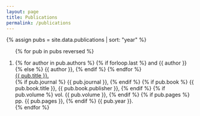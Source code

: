 ```yaml
---
layout: page
title: Publications
permalink: /publications
---
```


{% assign pubs = site.data.publications | sort: "year" %}

<ol class="pub-ul pub-container">

  {% for pub in pubs reversed %}
  <li>
    <span class="author">
      <i class="fa fa-user pub-large"></i>
      {% for author in pub.authors %}
        {% if forloop.last %}
          and {{ author }}
        {% else %}
          {{ author }},
        {% endif %}
      {% endfor %}
    </span><br>
    <i class="fa fa-quote-right pub-large"></i>
    <a href="{{ pub.url }}">
      <span class="title pub-wide">{{ pub.title }}.</span>
    </a>
    <br>
    {% if pub.journal %}
    <span class="journal">{{ pub.journal }},</span>
    {% endif %}
    {% if pub.book %}
    <span class="booktitle">{{ pub.book.title }},</span>
    <span class="publisher">{{ pub.book.publisher }},</span>
    {% endif %}
    {% if pub.volume %}
    <span class="volume">vol. {{ pub.volume }},</span>
    {% endif %}
    {% if pub.pages %}
    <span class="pages">pp. {{ pub.pages }},</span>
    {% endif %}
    <span class="year">{{ pub.year }}.</span>
  </li>
  {% endfor %}

</ol>
